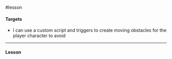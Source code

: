 #lesson 

#### Targets

- I can use a custom script and triggers to create moving obstacles for the player character to avoid

---
#### Lesson

